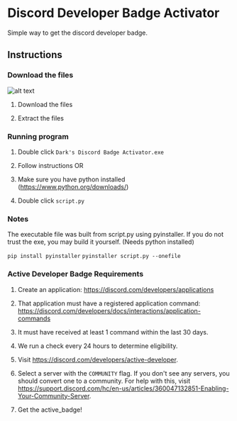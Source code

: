 #  Discord Developer Badge Activator

Simple way to get the discord developer badge.

  

##  Instructions

###  Download the files

![alt text](https://i.imgur.com/vpjQ7ub.png)

1. Download the files

2. Extract the files

  

###  Running program

1. Double click `Dark's Discord Badge Activator.exe`

3. Follow instructions
OR
4. Make sure you have python installed (https://www.python.org/downloads/)

5. Double click `script.py`

  ### Notes
  The executable file was built from script.py using pyinstaller. If you do not trust the exe, you may build it yourself.  (Needs python installed)
  
`pip install pyinstaller`
`pyinstaller script.py --onefile`

###  Active Developer Badge Requirements

1. Create an application: https://discord.com/developers/applications

2. That application must have a registered application command: https://discord.com/developers/docs/interactions/application-commands

3. It must have received at least 1 command within the last 30 days.

4. We run a check every 24 hours to determine eligibility.

5. Visit https://discord.com/developers/active-developer.

6. Select a server with the `COMMUNITY` flag. If you don't see any servers, you should convert one to a community. For help with this, visit https://support.discord.com/hc/en-us/articles/360047132851-Enabling-Your-Community-Server.

7. Get the active_badge!